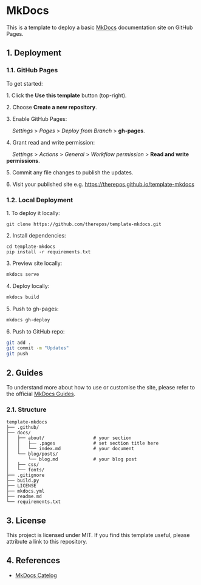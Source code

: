 # MkDocs
This is a template to deploy a basic [MkDocs](https://squidfunk.github.io/mkdocs-material/getting-started/) documentation site on GitHub Pages.  

## 1. Deployment

### 1.1. GitHub Pages
To get started:

1\. Click the **Use this template** button (top-right).  

2\. Choose **Create a new repository**.  

3\. Enable GitHub Pages:  

&nbsp;&nbsp;&nbsp; _Settings_ > _Pages_ > _Deploy from Branch_ > **gh-pages**.  

4\. Grant read and write permission:  

&nbsp;&nbsp;&nbsp; _Settings_ > _Actions_ > _General_ > _Workflow permission_ > **Read and write permissions**.

5\. Commit any file changes to publish the updates.  

6\. Visit your published site e.g. https://therepos.github.io/template-mkdocs  

### 1.2. Local Deployment
1\. To deploy it locally:  
```
git clone https://github.com/therepos/template-mkdocs.git
```

2\. Install dependencies:
```
cd template-mkdocs
pip install -r requirements.txt
```

3\. Preview site locally:
```bash
mkdocs serve
```

4\. Deploy locally:
```bash
mkdocs build
```

5\. Push to gh-pages:
```bash
mkdocs gh-deploy
```

6\. Push to GitHub repo:
```bash
git add . 
git commit -m "Updates"
git push
```

## 2. Guides

To understand more about how to use or customise the site, please refer to the official [MkDocs Guides](https://squidfunk.github.io/mkdocs-material/getting-started/). 

### 2.1. Structure

```
template-mkdocs
├── .github/
├── docs/
│   ├── about/                  # your section
│   │   ├── .pages              # set section title here
│   │   └── index.md            # your document
│   └── blog/posts/
│       └── blog.md             # your blog post 
│   ├── css/
│   └── fonts/
├── .gitignore
├── build.py
├── LICENSE
├── mkdocs.yml
├── readme.md
└── requirements.txt
```

## 3. License
This project is licensed under MIT. If you find this template useful, please attribute a link to this repository.

## 4. References
- [MkDocs Catelog](https://github.com/mkdocs/catalog)